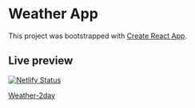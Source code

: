 # Weather App
This project was bootstrapped with [Create React App](https://github.com/facebook/create-react-app).

## Live preview

[![Netlify Status](https://api.netlify.com/api/v1/badges/127d5d4e-3148-4fab-8e60-7ba470a165fb/deploy-status)](https://app.netlify.com/sites/weather-2day/deploys)

[Weather-2day](https://weather-2day.netlify.app/)

